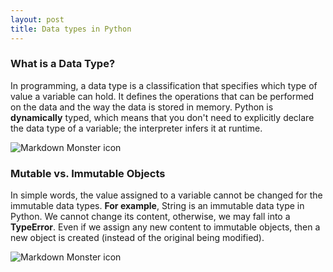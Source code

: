 ```yaml
---
layout: post
title: Data types in Python
---
```

### What is a Data Type?
In programming, a data type is a classification that specifies which type of value a variable can hold. It defines the operations that can be performed on the data and the way the data is stored in memory. Python is **dynamically** typed, which means that you don't need to explicitly declare the data type of a variable; the interpreter infers it at runtime.

<img src="https://nontapatnon.github.io/python-course-master/src_img/py_datatypes.png"
     alt="Markdown Monster icon" style="display: block; margin-left: auto; margin-right: auto;"/>

### Mutable vs. Immutable Objects
In simple words, the value assigned to a variable cannot be changed for the immutable data types. **For example**, String is an immutable data type in Python. We cannot change its content, otherwise, we may fall into a **TypeError**. Even if we assign any new content to immutable objects, then a new object is created (instead of the original being modified).

<img src="https://nontapatnon.github.io/python-course-master/src_img/py_datatypes2.png"
     alt="Markdown Monster icon" style="display: block; margin-left: auto; margin-right: auto;"/>
